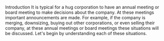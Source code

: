 Introduction
It is typical for a hug corporation to have an annual meeting or board meeting to make decisions about the company. At these meetings important announcements are made. For example, if the company is merging, downsizing, buying out other corporations, or even selling their company, at these annual meetings or board meetings these situations will be discussed. Let's begin by understanding each of these situations.

